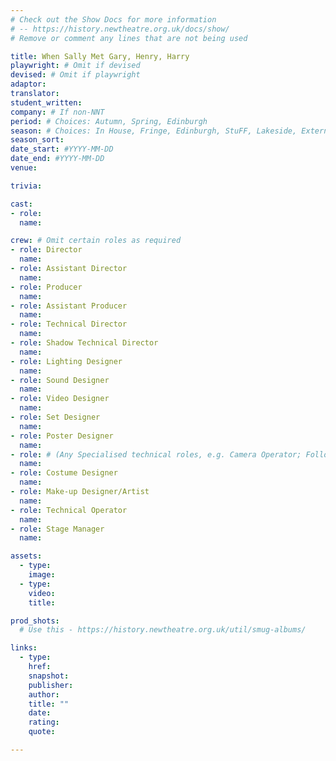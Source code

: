 ```yaml
---
# Check out the Show Docs for more information
# -- https://history.newtheatre.org.uk/docs/show/
# Remove or comment any lines that are not being used

title: When Sally Met Gary, Henry, Harry
playwright: # Omit if devised
devised: # Omit if playwright
adaptor:
translator:
student_written:
company: # If non-NNT
period: # Choices: Autumn, Spring, Edinburgh
season: # Choices: In House, Fringe, Edinburgh, StuFF, Lakeside, External and Postgrads
season_sort:
date_start: #YYYY-MM-DD
date_end: #YYYY-MM-DD
venue:

trivia:

cast:
- role:
  name:

crew: # Omit certain roles as required
- role: Director
  name:
- role: Assistant Director 
  name:
- role: Producer
  name:
- role: Assistant Producer
  name:
- role: Technical Director 
  name:
- role: Shadow Technical Director
  name:
- role: Lighting Designer 
  name:
- role: Sound Designer 
  name:
- role: Video Designer 
  name:
- role: Set Designer 
  name:
- role: Poster Designer 
  name:
- role: # (Any Specialised technical roles, e.g. Camera Operator; Followspot Operator etc.) 
  name:
- role: Costume Designer 
  name:
- role: Make-up Designer/Artist
  name:
- role: Technical Operator 
  name:
- role: Stage Manager 
  name:

assets:
  - type:
    image:
  - type:
    video:
    title:

prod_shots:
  # Use this - https://history.newtheatre.org.uk/util/smug-albums/

links:
  - type:
    href:
    snapshot:
    publisher:
    author:
    title: ""
    date:
    rating:
    quote:

---
```


<!-- Insert the show summary here -->
